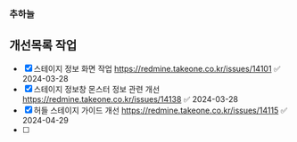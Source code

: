 

### 추하늘

## 개선목록 작업
- [x] 스테이지 정보 화면 작업 https://redmine.takeone.co.kr/issues/14101 ✅ 2024-03-28
- [x] 스테이지 정보창 몬스터 정보 관련 개선 https://redmine.takeone.co.kr/issues/14138 ✅ 2024-03-28
- [x] 허들 스테이지 가이드 개선 https://redmine.takeone.co.kr/issues/14115 ✅ 2024-04-29
- [ ] 


